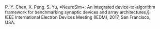 P.-Y. Chen, X. Peng, S. Yu, ※NeuroSim+: An integrated device-to-algorithm framework for benchmarking synaptic devices and array architectures,§ IEEE International Electron Devices Meeting (IEDM), 2017, San Francisco, USA.
